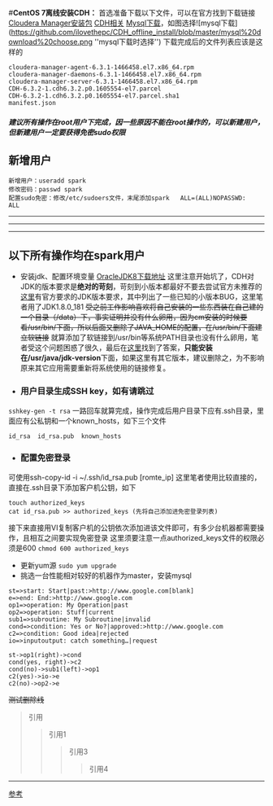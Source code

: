 #**CentOS 7离线安装CDH：**
首选准备下载以下文件，可以在官方找到下载链接
[Cloudera Manager安装包](https://archive.cloudera.com/cm6/6.3.1/repo-as-tarball/cm6.3.1-redhat7.tar.gz)
[CDH相关](https://archive.cloudera.com/cdh6/6.3.2/parcels/)
[Mysql下载](https://dev.mysql.com/downloads/mysql/5.7.html)，如图选择![mysql下载](https://github.com/ilovethepc/CDH_offline_install/blob/master/mysql%20download%20choose.png ''mysql下载时选择'')
下载完成后的文件列表应该是这样的
```
cloudera-manager-agent-6.3.1-1466458.el7.x86_64.rpm
cloudera-manager-daemons-6.3.1-1466458.el7.x86_64.rpm
cloudera-manager-server-6.3.1-1466458.el7.x86_64.rpm
CDH-6.3.2-1.cdh6.3.2.p0.1605554-el7.parcel
CDH-6.3.2-1.cdh6.3.2.p0.1605554-el7.parcel.sha1
manifest.json
```

#### *建议所有操作在root用户下完成，因一些原因不能在root操作的，可以新建用户，但新建用户一定要获得免密sudo权限* ####
## 新增用户 ##
```
新增用户：useradd spark
修改密码：passwd spark  
配置sudo免密：修改/etc/sudoers文件，末尾添加spark   ALL=(ALL)NOPASSWD:      ALL
```
---
***
***
## 以下所有操作均在spark用户 ##
- 安装jdk、配置环境变量
[OracleJDK8下载地址](https://www.oracle.com/java/technologies/javase/javase8-archive-downloads.html)
这里注意开始坑了，CDH对JDK的版本要求是**绝对的苛刻**，苛刻到小版本都最好不要去尝试官方未推荐的
[这里](https://docs.cloudera.com/documentation/enterprise/6/release-notes/topics/rg_java_requirements.html)有官方要求的JDK版本要求，其中列出了一些已知的小版本BUG，这里笔者用了JDK1.8.0_181
~~受之前工作影响喜欢将自己安装的一些东西装在自己建的 一个目录（/data）下，事实证明并没有什么卵用，因为cm安装的时候要看/usr/bin/下面，所以后面又删除了JAVA_HOME的配置，在/usr/bin/下面建立软链接~~
就算添加了软链接到/usr/bin等系统PATH目录也没有什么卵用，笔者受这个问题困惑了很久，最后在[这里](https://docs.cloudera.com/documentation/enterprise/6/6.3/topics/cdh_ig_jdk_installation.html)找到了答案，**只能安装在/usr/java/jdk-version**下面，如果这里有其它版本，建议删除之，为不影响原来其它应用需要重新将系统使用的链接修复。

- ### 用户目录生成SSH key，如有请跳过 ###
`sshkey-gen -t rsa` 
一路回车就算完成，操作完成后用户目录下应有.ssh目录，里面应有公私钥和一个known_hosts，如下三个文件
```
id_rsa  id_rsa.pub  known_hosts
```
- ### 配置免密登录 ###
可使用ssh-copy-id -i ~/.ssh/id_rsa.pub [romte_ip]
这里笔者使用比较直接的，直接在.ssh目录下添加客户机公钥，如下
```
touch authorized_keys
cat id_rsa.pub >> authorized_keys (先将自己添加进免密登录列表)
```
接下来直接用VI复制客户机的公钥依次添加进该文件即可，有多少台机器都需要操作，且相互之间要实现免密登录
这里须要注意一点authorized_keys文件的权限必须是600
`chmod 600 authorized_keys`
- 更新yum源
`sudo yum upgrade`
- 挑选一台性能相对较好的机器作为master，安装mysql


```flow
st=>start: Start|past:>http://www.google.com[blank]
e=>end: End:>http://www.google.com
op1=>operation: My Operation|past
op2=>operation: Stuff|current
sub1=>subroutine: My Subroutine|invalid
cond=>condition: Yes or No?|approved:>http://www.google.com
c2=>condition: Good idea|rejected
io=>inputoutput: catch something…|request

st->op1(right)->cond
cond(yes, right)->c2
cond(no)->sub1(left)->op1
c2(yes)->io->e
c2(no)->op2->e
```
~~测试删除线~~
> 引用
>> 引用1
>>> 引用3
>>>> 引用4

---
[参考](https://www.jianshu.com/p/94f32f90a47a)